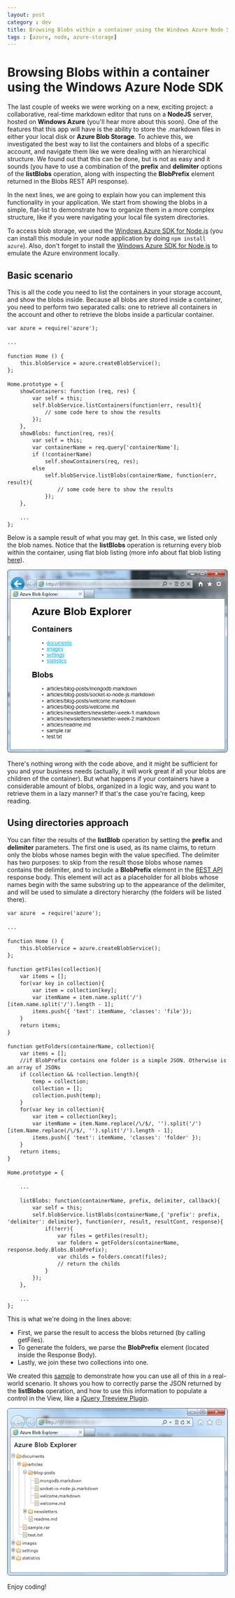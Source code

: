 ```yaml
---
layout: post
category : dev
title: Browsing Blobs within a container using the Windows Azure Node SDK
tags : [azure, node, azure-storage]
---
```


# Browsing Blobs within a container using the Windows Azure Node SDK

The last couple of weeks we were working on a new, exciting project: a collaborative, real-time markdown editor that runs on a **NodeJS**  server, hosted on **Windows Azure** (you'll hear more about this soon). One of the features that this app will have is the ability to store the .markdown files in either your local disk or **Azure Blob Storage**. To achieve this, we investigated the best way to list the containers and blobs of a specific account, and navigate them like we were dealing with an hierarchical structure. We found out that this can be done, but is not as easy and it sounds (you have to use a combination of the **prefix** and **delimiter** options of the **listBlobs** operation, along with inspecting the **BlobPrefix** element returned in the Blobs REST API response). 

In the next lines, we are going to explain how you can implement this functionality in your application. We start from showing the blobs in a simple, flat-list to demonstrate how to organize them in a more complex structure, like if you were navigating your local file system directories.

To access blob storage, we used the [Windows Azure SDK for Node.js](https://github.com/WindowsAzure/azure-sdk-for-node) (you can install this module in your node application by doing `npm install azure`). Also, don't forget to install the [Windows Azure SDK for Node.js](https://www.windowsazure.com/en-us/develop/nodejs/) to emulate the Azure environment locally.

## Basic scenario

This is all the code you need to list the containers in your storage account, and show the blobs inside. Because all blobs are stored inside a container, you need to perform two separated calls: one to retrieve all containers in the account and other to retrieve the blobs inside a particular container. 

	var azure = require('azure');

	...

	function Home () {
		this.blobService = azure.createBlobService();
	};

	Home.prototype = {
	    showContainers: function (req, res) {
	        var self = this;
	        self.blobService.listContainers(function(err, result){
				// some code here to show the results
			});
	    },
		showBlobs: function(req, res){
			var self = this;
			var containerName = req.query['containerName'];
			if (!containerName)
				self.showContainers(req, res);
			else
				self.blobService.listBlobs(containerName, function(err, result){
					// some code here to show the results
				});
		},

		...
	};

Below is a sample result of what you may get. In this case, we listed only the blob names. Notice that the **listBlobs** operation is returning every blob within the container, using flat blob listing (more info about flat blob listing [here](http://msdn.microsoft.com/en-us/library/windowsazure/microsoft.windowsazure.storageclient.blobrequestoptions.useflatbloblisting.aspx)).

![](browsing-blobs-within-a-container-using-the-azure-node-sdk/simple-sample-result.png "Simple sample Result")

There's nothing wrong with the code above, and it might be sufficient for you and your business needs (actually, it will work great if all your blobs are children of the container). But what happens if your containers have a considerable amount of blobs, organized in a logic way, and you want to retrieve them in a lazy manner? If that's the case you're facing, keep reading.

## Using directories approach

You can filter the results of the **listBlob** operation by setting the **prefix** and **delimiter** parameters. The first one is used, as its name claims, to return only the blobs whose names begin with the value specified. The delimiter has two purposes: to skip from the result those blobs whose names contains the delimiter, and to include a **BlobPrefix** element in the [REST API](http://msdn.microsoft.com/en-us/library/windowsazure/dd135734.aspx) response body. 
This element will act as a placeholder for all blobs whose names begin with the same substring up to the appearance of the delimiter, and will be used to simulate a directory hierarchy (the folders will be listed there).


	var azure  = require('azure');

	...

	function Home () {
		this.blobService = azure.createBlobService();
	};

	function getFiles(collection){
		var items = [];
		for(var key in collection){
			var item = collection[key];
			var itemName = item.name.split('/')[item.name.split('/').length - 1];
			items.push({ 'text': itemName, 'classes': 'file'});
		}
		return items;
	}

	function getFolders(containerName, collection){
		var items = [];
		//if BlobPrefix contains one folder is a simple JSON. Otherwise is an array of JSONs
		if (collection && !collection.length){
			temp = collection;
			collection = [];
			collection.push(temp);
		}
		for(var key in collection){
			var item = collection[key];
			var itemName = item.Name.replace(/\/$/, '').split('/')[item.Name.replace(/\/$/, '').split('/').length - 1];
			items.push({ 'text': itemName, 'classes': 'folder' });
		}
		return items;
	}

	Home.prototype = {
    	
    	...

    	listBlobs: function(containerName, prefix, delimiter, callback){
			var self = this;
			self.blobService.listBlobs(containerName,{ 'prefix': prefix, 'delimiter': delimiter}, function(err, result, resultCont, response){
				if(!err){
					var files = getFiles(result);
					var folders = getFolders(containerName, response.body.Blobs.BlobPrefix);
					var childs = folders.concat(files);
					// return the childs
				}
			});
		},

    	...
	};

This is what we're doing in the lines above:

* First, we parse the result to access the blobs returned (by calling getFiles). 
* To generate the folders, we parse the **BlobPrefix** element (located inside the Response Body).
* Lastly, we join these two collections into one.

We created this [sample](https://github.com/nanovazquez/common/tree/master/azure-blob-explorer-tree-view) to demonstrate how you can use all of this in a real-world scenario. It shows you how to correctly parse the JSON returned by the **listBlobs** operation, and how to use this information to populate a control in the View, like a [jQuery Treeview Plugin](https://github.com/jzaefferer/jquery-treeview).

![](https://github.com/nanovazquez/nanovazquez.github.com/raw/master/_posts/browsing-blobs-within-a-container-using-the-azure-node-sdk/treeview-sample-result.png "Showing the blobs in a TreeView")

Enjoy coding!